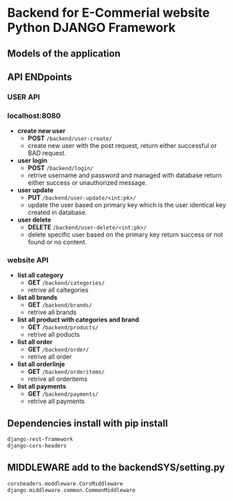 # Backend for E-Commerial website Python DJANGO Framework

## Models of the application




## API ENDpoints

### USER API
### localhost:8080
- **create new user**
  - **POST** `/backend/user-create/`
  - create new user with the post request, return either successful or BAD request.
- **user login**
  - **POST** `/backend/login/`
  - retrive username and password and managed with database return either success or unauthorized message.
- **user update**
  - **PUT** `/backend/user-update/<int:pk>/`
  - update the user based on primary key which is the user identical key created in database.
- **user delete**
  - **DELETE** `/backend/user-delete/<int:pk>/`
  - delete specific user based on the primary key return success or not found or no content.

### website API
- **list all category**
  - **GET** `/backend/categories/`
  - retrive all caltegories
- **list all brands**
  - **GET** `/backend/brands/`
  - retrive all brands
- **list all product with categories and brand**
  - **GET** `/backend/products/`
  - retrive all poducts
- **list all order**
  - **GET** `/backend/order/`
  - retrive all order
- **list all orderlinje**
  - **GET** `/backend/orderitems/`
  - retrive all orderitems
- **list all payments**
  - **GET** `/backend/payments/`
  - retrive all payments 




## Dependencies install with pip install

```bash
django-rest-framework
django-cors-headers
```
## MIDDLEWARE add to the backendSYS/setting.py

```groovy
corsheaders.moddleware.CorsMiddleware
django.middleware.common.CommonMiddleware
```
